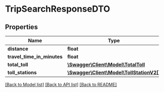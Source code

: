 # TripSearchResponseDTO

## Properties
Name | Type | Description | Notes
------------ | ------------- | ------------- | -------------
**distance** | **float** |  | [optional] 
**travel_time_in_minutes** | **float** |  | [optional] 
**total_toll** | [**\Swagger\Client\Model\TotalToll**](TotalToll.md) |  | [optional] 
**toll_stations** | [**\Swagger\Client\Model\TollStationV2[]**](TollStationV2.md) |  | [optional] 

[[Back to Model list]](../README.md#documentation-for-models) [[Back to API list]](../README.md#documentation-for-api-endpoints) [[Back to README]](../README.md)


